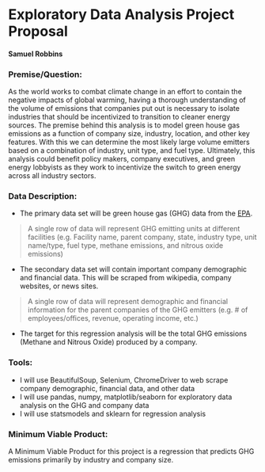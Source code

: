 # Exploratory Data Analysis Project Proposal
#### Samuel Robbins

### Premise/Question:
As the world works to combat climate change in an effort to contain the negative impacts of global warming, having a thorough understanding of the volume of emissions that companies put out is necessary to isolate industries that should be incentivized to transition to cleaner energy sources. The premise behind this analysis is to model green house gas emissions as a function of company size, industry, location, and other key features. With this we can determine the most likely large volume emitters based on a combination of industry, unit type, and fuel type. Ultimately, this analysis could benefit policy makers, company executives, and green energy lobbyists as they work to incentivize the switch to green energy across all industry sectors.

### Data Description:
- The primary data set will be green house gas (GHG) data from the [EPA](https://www.epa.gov/ghgreporting/ghg-reporting-program-data-sets).
> A single row of data will represent GHG emitting units at different facilities (e.g. Facility name, parent company, state, industry type, unit name/type, fuel type, methane emissions, and nitrous oxide emissions)
- The secondary data set will contain important company demographic and financial data. This will be scraped from wikipedia, company websites, or news sites.
> A single row of data will represent demographic and financial information for the parent companies of the GHG emitters (e.g. # of employees/offices, revenue, operating income, etc.)
- The target for this regression analysis will be the total GHG emissions (Methane and Nitrous Oxide) produced by a company.

### Tools:
- I will use BeautifulSoup, Selenium, ChromeDriver to web scrape company demographic, financial data, and other data
- I will use pandas, numpy, matplotlib/seaborn for exploratory data analysis on the GHG and company data
- I will use statsmodels and sklearn for regression analysis

### Minimum Viable Product:
A Minimum Viable Product for this project is  a regression that predicts GHG emissions primarily by industry and company size.
